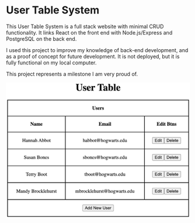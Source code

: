 # User Table System
This User Table System is a full stack website with minimal CRUD functionality. It links React on the front end with Node.js/Express and PostgreSQL on the back end.

I used this project to improve my knowledge of back-end development, and as a proof of concept for future development. It is not deployed, but it is fully functional on my local computer.

This project represents a milestone I am very proud of.

![User Table Screenshot](/user-table-screenshot.png)